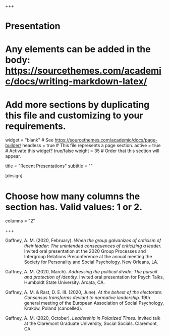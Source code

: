 +++
# Presentation
# Any elements can be added in the body: https://sourcethemes.com/academic/docs/writing-markdown-latex/
# Add more sections by duplicating this file and customizing to your requirements.

widget = "blank"  # See https://sourcethemes.com/academic/docs/page-builder/
headless = true  # This file represents a page section.
active = true  # Activate this widget? true/false
weight = 35  # Order that this section will appear.

title = "Recent Presentations"
subtitle = ""

[design]
  # Choose how many columns the section has. Valid values: 1 or 2.
  columns = "2"

+++

<p style="margin-left: 60px; text-indent: -60px;">Gaffney, A. M. (2020, February).<i> When the group galvanizes of criticism of their leader: The unintended consequences of criticizing a leader. </i>Invited oral presentation at the 2020 Group Processes and Intergroup Relations Preconference at the annual meeting the Society for Personality and Social Psychology. New Orleans, LA.</p>

<p style="margin-left: 60px; text-indent: -60px;">Gaffney, A. M. (2020, March).<i> Addressing the political divide: The pursuit and protection of identity. </i>Invited oral presentation for Psych Talks, Humboldt State University. Arcata, CA.</p>

<p style="margin-left: 60px; text-indent: -60px;">Gaffney, A. M. & Rast, D. E. III. (2020, June). <i>At the behest of the electorate: Consensus transforms deviant to normative leadership.</i> 19th general meeting of the European Association of Social Psychology, Kraków, Poland (cancelled).</p>

<p style="margin-left: 60px; text-indent: -60px;">Gaffney, A. M. (2020, October). <i>Leadership in Polarized Times.</i> Invited talk at the Claremont Graduate University, Social Socials. Claremont, CA.</p>









